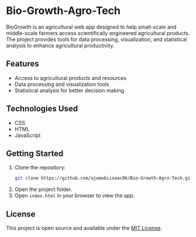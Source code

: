 # Bio-Growth-Agro-Tech

BioGrowth is an agricultural web app designed to help small-scale and middle-scale farmers access scientifically engineered agricultural products. The project provides tools for data processing, visualization, and statistical analysis to enhance agricultural productivity.

## Features

- Access to agricultural products and resources
- Data processing and visualization tools
- Statistical analysis for better decision making

## Technologies Used

- CSS
- HTML
- JavaScript

## Getting Started

1. Clone the repository:
   ```bash
   git clone https://github.com/ajumobiisaac96/Bio-Growth-Agro-Tech.git
   ```
2. Open the project folder.
3. Open `index.html` in your browser to view the app.

## License

This project is open source and available under the [MIT License](LICENSE).
